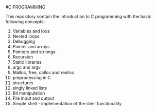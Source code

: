 #C PROGRAMMING

This repository contain the introduction to C programming with the basic following concepts:
1. Variables and loos
2. Nested loops
3. Debugging
4. Pointer and arrays
5. Pointers and strinngs
6. Recursion
7. Static libraries
8. argc and argv
9. Malloc, free, calloc and realloc
10. preprocessing in C
11. structures
12. singly linked lists
13. Bit manipulation
14. File input and output
15. Simple shell - implementation of the shell functionality

